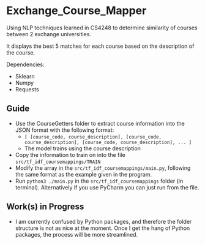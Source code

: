 # Exchange_Course_Mapper
Using NLP techniques learned in CS4248 to determine similarity of courses between 2 exchange universities.

It displays the best 5 matches for each course based on the description of the course.

Dependencies:
- Sklearn
- Numpy
- Requests
## Guide
- Use the CourseGetters folder to extract course information into the JSON format with the following format:
  - ```[ [course_code, course_description], [course_code, course_description], [course_code, course_description], ... ]```
  - The model trains using the course description
- Copy the information to train on into the file `src/tf_idf_coursemappings/TRAIN`
- Modify the array in the `src/tf_idf_coursemappings/main.py`, following the same format as the example given in the program.
- Run `python3 ./main.py` in the `src/tf_idf_coursemappings` folder (in terminal). Alternatively if you use PyCharm you can just run from the file.

## Work(s) in Progress
- I am currently confused by Python packages, and therefore the folder structure is not as nice at the moment. Once I get the hang of Python packages, the process will be more streamlined.
